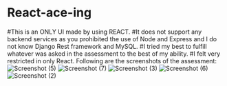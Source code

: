 # React-ace-ing
#This is an ONLY UI made by using REACT.
#It does not support any backend services as you prohibited the use of Node and Express and I do not know Django Rest framework and MySQL.
#I tried my best to fulfill whatever was asked in the assessment to the best of my ability.
#I felt very restricted in only React.
Following are the screenshots of the assessment:
![Screenshot (5)](https://github.com/AdarshGT33/React-ace-ing/assets/144033708/fc2ad485-11e9-43ad-ad0e-07567b9111dd)
![Screenshot (7)](https://github.com/AdarshGT33/React-ace-ing/assets/144033708/749a2f03-f3fb-4ca4-acc1-e6d59ea6bd66)
![Screenshot (3)](https://github.com/AdarshGT33/React-ace-ing/assets/144033708/6592173b-f893-40aa-946b-44bd491fdd16)
![Screenshot (6)](https://github.com/AdarshGT33/React-ace-ing/assets/144033708/c0a1edf3-77d7-4a53-a4c1-484bdeda4ed7)
![Screenshot (2)](https://github.com/AdarshGT33/React-ace-ing/assets/144033708/ae3b69a9-f9da-47ab-8c9c-4ec668050744)

